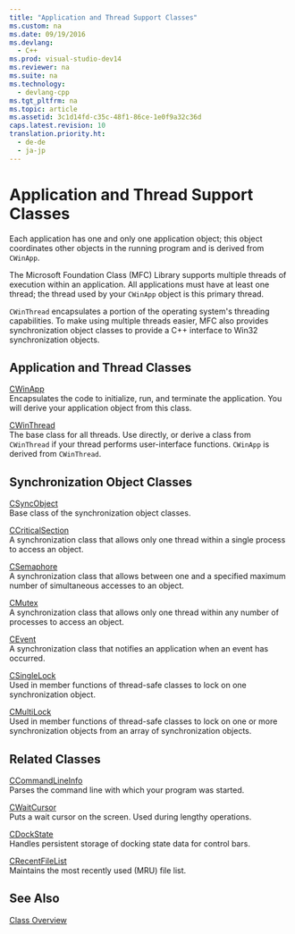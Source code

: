 ```yaml
---
title: "Application and Thread Support Classes"
ms.custom: na
ms.date: 09/19/2016
ms.devlang: 
  - C++
ms.prod: visual-studio-dev14
ms.reviewer: na
ms.suite: na
ms.technology: 
  - devlang-cpp
ms.tgt_pltfrm: na
ms.topic: article
ms.assetid: 3c1d14fd-c35c-48f1-86ce-1e0f9a32c36d
caps.latest.revision: 10
translation.priority.ht: 
  - de-de
  - ja-jp
---
```

# Application and Thread Support Classes
Each application has one and only one application object; this object coordinates other objects in the running program and is derived from `CWinApp`.  
  
 The Microsoft Foundation Class (MFC) Library supports multiple threads of execution within an application. All applications must have at least one thread; the thread used by your `CWinApp` object is this primary thread.  
  
 `CWinThread` encapsulates a portion of the operating system's threading capabilities. To make using multiple threads easier, MFC also provides synchronization object classes to provide a C++ interface to Win32 synchronization objects.  
  
## Application and Thread Classes  
 [CWinApp](../vs140/CWinApp-Class.md)  
 Encapsulates the code to initialize, run, and terminate the application. You will derive your application object from this class.  
  
 [CWinThread](../vs140/CWinThread-Class.md)  
 The base class for all threads. Use directly, or derive a class from `CWinThread` if your thread performs user-interface functions. `CWinApp` is derived from `CWinThread`.  
  
## Synchronization Object Classes  
 [CSyncObject](../vs140/CSyncObject-Class.md)  
 Base class of the synchronization object classes.  
  
 [CCriticalSection](../vs140/CCriticalSection-Class.md)  
 A synchronization class that allows only one thread within a single process to access an object.  
  
 [CSemaphore](../vs140/CSemaphore-Class.md)  
 A synchronization class that allows between one and a specified maximum number of simultaneous accesses to an object.  
  
 [CMutex](../vs140/CMutex-Class.md)  
 A synchronization class that allows only one thread within any number of processes to access an object.  
  
 [CEvent](../vs140/CEvent-Class.md)  
 A synchronization class that notifies an application when an event has occurred.  
  
 [CSingleLock](../vs140/CSingleLock-Class.md)  
 Used in member functions of thread-safe classes to lock on one synchronization object.  
  
 [CMultiLock](../vs140/CMultiLock-Class.md)  
 Used in member functions of thread-safe classes to lock on one or more synchronization objects from an array of synchronization objects.  
  
## Related Classes  
 [CCommandLineInfo](../vs140/CCommandLineInfo-Class.md)  
 Parses the command line with which your program was started.  
  
 [CWaitCursor](../vs140/CWaitCursor-Class.md)  
 Puts a wait cursor on the screen. Used during lengthy operations.  
  
 [CDockState](../vs140/CDockState-Class.md)  
 Handles persistent storage of docking state data for control bars.  
  
 [CRecentFileList](../vs140/CRecentFileList-Class.md)  
 Maintains the most recently used (MRU) file list.  
  
## See Also  
 [Class Overview](../vs140/Class-Library-Overview.md)